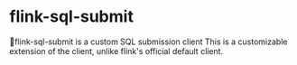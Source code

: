 # flink-sql-submit
🚀flink-sql-submit is a custom SQL submission client  This is a customizable extension of the client, unlike flink's official default client.
